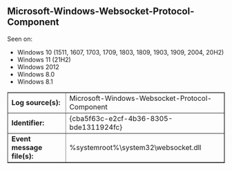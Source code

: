 ## Microsoft-Windows-Websocket-Protocol-Component

Seen on:
* Windows 10 (1511, 1607, 1703, 1709, 1803, 1809, 1903, 1909, 2004, 20H2)
* Windows 11 (21H2)
* Windows 2012
* Windows 8.0
* Windows 8.1

<table border="1" class="docutils">
  <tbody>
    <tr>
      <td><b>Log source(s):</b></td>
      <td>Microsoft-Windows-Websocket-Protocol-Component</td>
    </tr>
    <tr>
      <td><b>Identifier:</b></td>
      <td>{cba5f63c-e2cf-4b36-8305-bde1311924fc}</td>
    </tr>
    <tr>
      <td><b>Event message file(s):</b></td>
      <td>%systemroot%\system32\websocket.dll</td>
    </tr>
  </tbody>
</table>

&nbsp;


